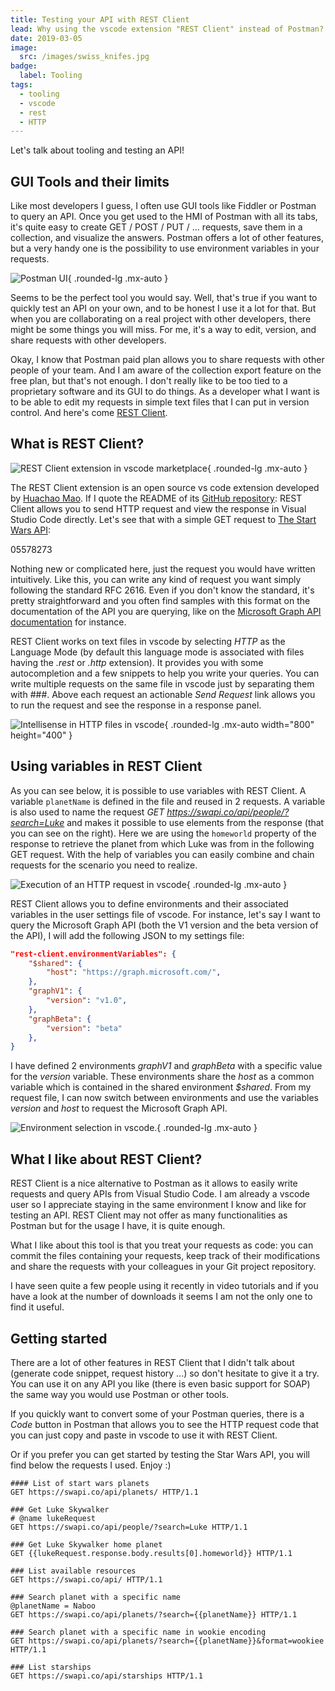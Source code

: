 ```yaml
---
title: Testing your API with REST Client
lead: Why using the vscode extension "REST Client" instead of Postman? 
date: 2019-03-05
image:
  src: /images/swiss_knifes.jpg
badge:
  label: Tooling
tags:
  - tooling
  - vscode
  - rest
  - HTTP
---
```

Let's talk about tooling and testing an API!

## GUI Tools and their limits

Like most developers I guess, I often use GUI tools like Fiddler or Postman to query an API.
Once you get used to the HMI of Postman with all its tabs, it's quite easy to create GET / POST / PUT / ... requests, save them in a collection, and visualize the answers. Postman offers a lot of other features, but a very handy one is the possibility to use environment variables in your requests.

![Postman UI](/posts/images/restclient_postman_1.png){ .rounded-lg .mx-auto }

Seems to be the perfect tool you would say. Well, that's true if you want to quickly test an API on your own, and to be honest I use it a lot for that. But when you are collaborating on a real project with other developers, there might be some things you will miss. For me, it's a way to edit, version, and share requests with other developers.

Okay, I know that Postman paid plan allows you to share requests with other people of your team. And I am aware of the collection export feature on the free plan, but that's not enough. I don't really like to be too tied to a proprietary software and its GUI to do things. As a developer what I want is to be able to edit my requests in simple text files that I can put in version control. And here's come [REST Client](https://marketplace.visualstudio.com/items?itemName=humao.rest-client).

## What is REST Client?

![REST Client extension in vscode marketplace](/posts/images/restclient_vscode_1.png){ .rounded-lg .mx-auto }

The REST Client extension is an open source vs code extension developed by [Huachao Mao](https://github.com/Huachao). If I quote the README of its [GitHub repository](https://github.com/Huachao/vscode-restclient): REST Client allows you to send HTTP request and view the response in Visual Studio Code directly.
Let's see that with a simple GET request to [The Start Wars API](https://swapi.co/):

05578273

Nothing new or complicated here, just the request you would have written intuitively. Like this, you can write any kind of request you want simply following the standard RFC 2616. Even if you don't know the standard, it's pretty straightforward and you often find samples with this format on the documentation of the API you are querying, like on the [Microsoft Graph API documentation](https://docs.microsoft.com/en-us/graph/api/user-list-memberof?view=graph-rest-1.0#example) for instance.

REST Client works on text files in vscode by selecting _HTTP_ as the Language Mode (by default this language mode is associated with files having the _.rest_ or _.http_ extension). It provides you with some autocompletion and a few snippets to help you write your queries. You can write multiple requests on the same file in vscode just by separating them with ###. Above each request an actionable _Send Request_ link allows you to run the request and see the response in a response panel.

![Intellisense in HTTP files in vscode](/posts/images/restclient_swapi_3.png){ .rounded-lg .mx-auto width="800" height="400" }

## Using variables in REST Client

As you can see below, it is possible to use variables with REST Client. A variable `planetName` is defined in the file and reused in 2 requests. A variable is also used to name the request _GET https://swapi.co/api/people/?search=Luke_ and makes it possible to use elements from the response (that you can see on the right). Here we are using the `homeworld` property of the response to retrieve the planet from which Luke was from in the following GET request. With the help of variables you can easily combine and chain requests for the scenario you need to realize.

![Execution of an HTTP request in vscode](/posts/images/restclient_swapi_2.png){ .rounded-lg .mx-auto }

REST Client allows you to define environments and their associated variables in the user settings file of vscode. For instance, let's say I want to query the Microsoft Graph API (both the V1 version and the beta version of the API), I will add the following JSON to my  settings file:
```json
"rest-client.environmentVariables": {
    "$shared": {
        "host": "https://graph.microsoft.com/",
    },
    "graphV1": {
        "version": "v1.0",
    },
    "graphBeta": {
        "version": "beta"
    },
}
```
I have defined 2 environments _graphV1_ and _graphBeta_ with a specific value for the _version_ variable. These environments share the _host_ as a common variable which is contained in the shared environment _$shared_. From my request file, I can now switch between environments and use the variables _version_ and _host_ to request the Microsoft Graph API.

![Environment selection in vscode.](/posts/images/restclient_msgraph_1.png){ .rounded-lg .mx-auto }

## What I like about REST Client?

REST Client is a nice alternative to Postman as it allows to easily write requests and query APIs from Visual Studio Code. I am already a vscode user so I appreciate staying in the same environment I know and like for testing an API. REST Client may not offer as many functionalities as Postman but for the usage I have, it is quite enough. 

What I like about this tool is that you treat your requests as code: you can commit the files containing your requests, keep track of their modifications and share the requests with your colleagues in your Git project repository.

I have seen quite a few people using it recently in video tutorials and if you have a look at the number of downloads it seems I am not the only one to find it useful.

## Getting started

There are a lot of other features in REST Client that I didn't talk about (generate code snippet, request history ...) so don't hesitate to give it a try. You can use it on any API you like (there is even basic support for SOAP) the same way you would use Postman or other tools. 

If you quickly want to convert some of your Postman queries, there is a _Code_ button in Postman that allows you to see the HTTP request code that you can just copy and paste in vscode to use it with REST Client.

Or if you prefer you can get started by testing the Star Wars API, you will find below the requests I used. Enjoy :)

```http [swapi.http]
#### List of start wars planets
GET https://swapi.co/api/planets/ HTTP/1.1

### Get Luke Skywalker
# @name lukeRequest
GET https://swapi.co/api/people/?search=Luke HTTP/1.1

### Get Luke Skywalker home planet
GET {{lukeRequest.response.body.results[0].homeworld}} HTTP/1.1

### List available resources
GET https://swapi.co/api/ HTTP/1.1

### Search planet with a specific name 
@planetName = Naboo
GET https://swapi.co/api/planets/?search={{planetName}} HTTP/1.1

### Search planet with a specific name in wookie encoding
GET https://swapi.co/api/planets/?search={{planetName}}&format=wookiee HTTP/1.1

### List starships
GET https://swapi.co/api/starships HTTP/1.1
```